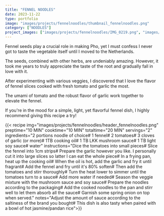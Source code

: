 ```yaml
---
title: "FENNEL NOODLES"
date: 2023-11-22
type: portfolio
image: "images/projects/fennelnoodles/thumbnail_fennelnoodles.png"
category: ["NOODLES"]
project_images: ["images/projects/fennelnoodles/IMG_0219.png", "images/projects/fennelnoodles/IMG_0225.png"]
---
```

Fennel seeds play a crucial role in making Pho, yet I must confess I never got to taste the vegetable itself until I moved to the Netherlands.

The seeds, combined with other herbs, are undeniably amazing. However, it took me years to truly appreciate the taste of the root and gradually fall in love with it.

After experimenting with various veggies, I discovered that I love the flavor of fennel slices cooked with fresh tomato and garlic the most.

The umami of tomato and the robust flavor of garlic work together to elevate the fennel.

If you're in the mood for a simple, light, yet flavorful fennel dish, I highly recommend giving this recipe a try!

{{< recipe 
img="images/projects/fennelnoodles/header_fennelnoodles.png"
preptime="10 MIN" 
cooktime="10 MIN" 
totaltime="20 MIN" 
servings="2" 
ingredients="2 portions noodle of choice# 1 fennel# 2 tomatoes# 3 cloves of garlic (or more)# 1TB cooking oil# 1 TB LKK mushroom sauce# 1 TB light soy sauce# water" 
instructions="Dice the tomatoes into small pieces# Slice the fennel into 1cm strips# Prepare the garlic however you like. I personally cut it into large slices so latter I can eat the whole piece# In a frying pan, heat up the cooking oil# When the oil is hot, add the garlic and fry it until fragrant# Add the fennel and fry until it's 80% soften# Then add the tomatoes and stirr thoroughly# Turn the heat lower to simmer until the tomatoes turn to a sauce# Add more water if needed# Season the veggie mixture with the mushroom sauce and soy sauce# Prepare the noodles according to the packaging# Add the cooked noodles to the pan and stirr well to let them absorb all the sauce# Garnish some spring onion on top when served."
notes="Adjust the amount of sauce according to the saltiness of the brand you bought# This dish is also tasty when paired with a bowl of hot jasmine/pandan rice">}}




